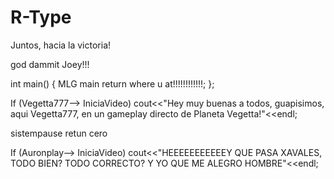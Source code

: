 # R-Type
Juntos, hacia la victoria!

god dammit Joey!!!

int main()
{
  MLG main
  return where u at!!!!!!!!!!!!;
};

If (Vegetta777--> IniciaVideo)
  cout<<"Hey muy buenas a todos, guapisimos, aqui Vegetta777, en un gameplay directo de Planeta Vegetta!"<<endl;
  
  sistempause retun cero
  
If (Auronplay--> IniciaVideo)
  cout<<"HEEEEEEEEEEEY QUE PASA XAVALES, TODO BIEN? TODO CORRECTO? Y YO QUE ME ALEGRO HOMBRE"<<endl;
